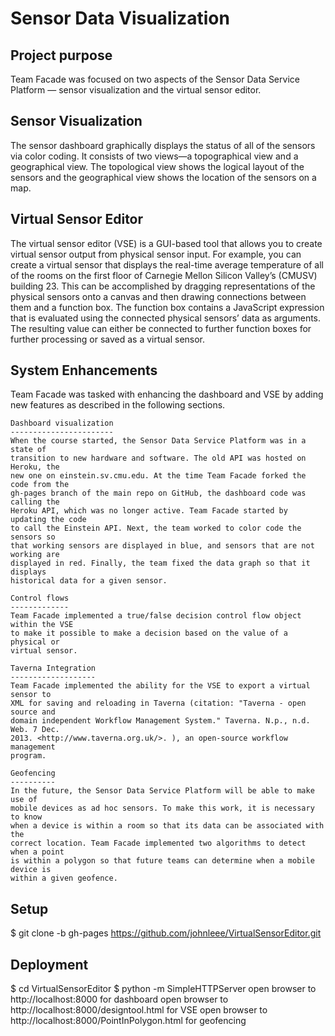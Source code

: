 Sensor Data Visualization
================

Project purpose 
--------------- 
Team Facade was focused on two aspects of the Sensor Data Service Platform —
sensor visualization and the virtual sensor editor.

  Sensor Visualization 
  --------------------
  The sensor dashboard graphically displays the status of all of the sensors via
  color coding. It consists of two views—a topographical view and a geographical
  view. The topological view shows the logical layout of the sensors and the
  geographical view shows the location of the sensors on a map.

  Virtual Sensor Editor 
  ---------------------
  The virtual sensor editor (VSE) is a GUI-based tool that allows you to create
  virtual sensor output from physical sensor input. For example, you can create a
  virtual sensor that displays the real-time average temperature of all of the
  rooms on the first floor of Carnegie Mellon Silicon Valley’s (CMUSV) building
  23. This can be accomplished by dragging representations of the physical sensors
  onto a canvas and then drawing connections between them and a function box. The
  function box contains a JavaScript expression that is evaluated using the
  connected physical sensors’ data as arguments. The resulting value can either be
  connected to further function boxes for further processing or saved as a virtual
  sensor.

  System Enhancements 
  -------------------
  Team Facade was tasked with enhancing the dashboard and VSE by adding new
  features as described in the following sections.

    Dashboard visualization 
    -----------------------
    When the course started, the Sensor Data Service Platform was in a state of
    transition to new hardware and software. The old API was hosted on Heroku, the
    new one on einstein.sv.cmu.edu. At the time Team Facade forked the code from the
    gh-pages branch of the main repo on GitHub, the dashboard code was calling the
    Heroku API, which was no longer active. Team Facade started by updating the code
    to call the Einstein API. Next, the team worked to color code the sensors so
    that working sensors are displayed in blue, and sensors that are not working are
    displayed in red. Finally, the team fixed the data graph so that it displays
    historical data for a given sensor.

    Control flows 
    -------------
    Team Facade implemented a true/false decision control flow object within the VSE
    to make it possible to make a decision based on the value of a physical or
    virtual sensor.

    Taverna Integration
    -------------------
    Team Facade implemented the ability for the VSE to export a virtual sensor to
    XML for saving and reloading in Taverna (citation: "Taverna - open source and
    domain independent Workflow Management System." Taverna. N.p., n.d. Web. 7 Dec.
    2013. <http://www.taverna.org.uk/>. ), an open-source workflow management
    program.

    Geofencing 
    ----------
    In the future, the Sensor Data Service Platform will be able to make use of
    mobile devices as ad hoc sensors. To make this work, it is necessary to know
    when a device is within a room so that its data can be associated with the
    correct location. Team Facade implemented two algorithms to detect when a point
    is within a polygon so that future teams can determine when a mobile device is
    within a given geofence.


Setup 
----- 
$ git clone -b gh-pages https://github.com/johnleee/VirtualSensorEditor.git

Deployment 
---------- 
$ cd VirtualSensorEditor 
$ python -m SimpleHTTPServer 
open browser to http://localhost:8000 for dashboard 
open browser to http://localhost:8000/designtool.html for VSE 
open browser to http://localhost:8000/PointInPolygon.html for geofencing